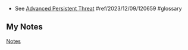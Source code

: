 - See [Advanced Persistent Threat](advanced-persistent-threat.md) #ref/2023/12/09/120659 #glossary 
## My Notes
[Notes](mynotes/apt-notes.md)

